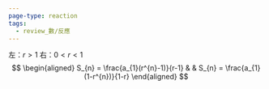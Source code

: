 ```yaml
---
page-type: reaction
tags:
  - review_數/反應
---
```

左：$r>1$ 右：$0<r<1$
$$
\begin{aligned}
S_{n} = \frac{a_{1}(r^{n}-1)}{r-1}  &  & S_{n} = \frac{a_{1}(1-r^{n})}{1-r}
\end{aligned}
$$